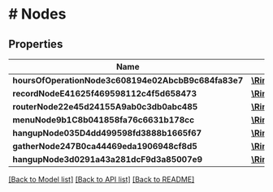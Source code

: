 # # Nodes

## Properties

Name | Type | Description | Notes
------------ | ------------- | ------------- | -------------
**hoursOfOperationNode3c608194e02AbcbB9c684fa83e7** | [**\Ringba\Model\HoursOfOperationNode3c608194e02AbcbB9c684fa83e7**](HoursOfOperationNode3c608194e02AbcbB9c684fa83e7.md) |  |
**recordNodeE41625f469598112c4f5d658473** | [**\Ringba\Model\RecordNodeE41625f469598112c4f5d658473**](RecordNodeE41625f469598112c4f5d658473.md) |  |
**routerNode22e45d24155A9ab0c3db0abc485** | [**\Ringba\Model\RouterNode22e45d24155A9ab0c3db0abc485**](RouterNode22e45d24155A9ab0c3db0abc485.md) |  |
**menuNode9b1C8b041858fa76c6631b178cc** | [**\Ringba\Model\MenuNode9b1C8b041858fa76c6631b178cc**](MenuNode9b1C8b041858fa76c6631b178cc.md) |  |
**hangupNode035D4dd499598fd3888b1665f67** | [**\Ringba\Model\HangupNode035D4dd499598fd3888b1665f67**](HangupNode035D4dd499598fd3888b1665f67.md) |  |
**gatherNode247B0ca44469eda1906948cf8d5** | [**\Ringba\Model\GatherNode247B0ca44469eda1906948cf8d5**](GatherNode247B0ca44469eda1906948cf8d5.md) |  |
**hangupNode3d0291a43a281dcF9d3a85007e9** | [**\Ringba\Model\HangupNode3d0291a43a281dcF9d3a85007e9**](HangupNode3d0291a43a281dcF9d3a85007e9.md) |  |

[[Back to Model list]](../../README.md#models) [[Back to API list]](../../README.md#endpoints) [[Back to README]](../../README.md)
